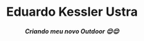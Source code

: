 <div align="center">
  <h1>Eduardo Kessler Ustra</h1>
</div>

<div align="center">
<h5>Criando meu novo Outdoor 😌😌</h5>
</div>
